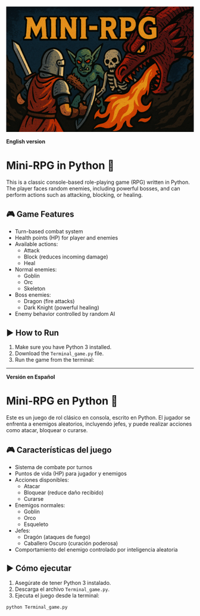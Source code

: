 ![Cover RPG](https://github.com/Henner13/Mini-rpg-game-python/blob/main/cover-rpg.png)

**English version**
# Mini-RPG in Python 🐉

This is a classic console-based role-playing game (RPG) written in Python. The player faces random enemies, including powerful bosses, and can perform actions such as attacking, blocking, or healing.

## 🎮 Game Features

- Turn-based combat system
- Health points (HP) for player and enemies
- Available actions:
  - Attack
  - Block (reduces incoming damage)
  - Heal
- Normal enemies:
  - Goblin
  - Orc
  - Skeleton
- Boss enemies:
  - Dragon (fire attacks)
  - Dark Knight (powerful healing)
- Enemy behavior controlled by random AI

## ▶️ How to Run

1. Make sure you have Python 3 installed.
2. Download the `Terminal_game.py` file.
3. Run the game from the terminal:

---

**Versión en Español**

# Mini-RPG en Python 🐉

Este es un juego de rol clásico en consola, escrito en Python. El jugador se enfrenta a enemigos aleatorios, incluyendo jefes, y puede realizar acciones como atacar, bloquear o curarse.

## 🎮 Características del juego

- Sistema de combate por turnos
- Puntos de vida (HP) para jugador y enemigos
- Acciones disponibles:
  - Atacar
  - Bloquear (reduce daño recibido)
  - Curarse
- Enemigos normales:
  - Goblin
  - Orco
  - Esqueleto
- Jefes:
  - Dragón (ataques de fuego)
  - Caballero Oscuro (curación poderosa)
- Comportamiento del enemigo controlado por inteligencia aleatoria

## ▶️ Cómo ejecutar

1. Asegúrate de tener Python 3 instalado.
2. Descarga el archivo `Terminal_game.py`.
3. Ejecuta el juego desde la terminal:

```bash
python Terminal_game.py
